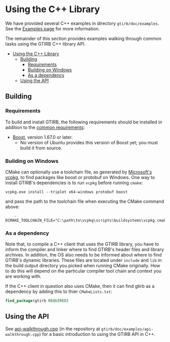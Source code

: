 # Using the C++ Library

We have provided several C++ examples in directory
`gtirb/doc/examples`. See the [Examples page](../examples.html) for more
information.

The remainder of this section provides examples walking through common
tasks using the GTIRB C++ library API.

- [Using the C++ Library](#using-the-c-library)
  - [Building](#building)
    - [Requirements](#requirements)
    - [Building on Windows](#building-on-windows)
    - [As a dependency](#as-a-dependency)
  - [Using the API](#using-the-api)

## Building

### Requirements

To build and install GTIRB, the following requirements should be installed in addition to the [common requirements](../../README.md#requirements):

- [Boost](https://www.boost.org/), version 1.67.0 or later.
  - No version of Ubuntu provides this version of Boost yet; you must build it from source.

### Building on Windows

CMake can optionally use a toolchain file, as generated by
[Microsoft's vcpkg](https://github.com/Microsoft/vcpkg), to find packages like
boost or protobuf on Windows. One way to install GTIRB's dependencies is to run
`vcpkg` before running `cmake`:

```
vcpkg.exe install --triplet x64-windows protobuf boost
```

and pass the path to the toolchain file when executing the CMake command above:

```
    -DCMAKE_TOOLCHAIN_FILE="C:\path\to\vcpkg\scripts\buildsystems\vcpkg.cmake"
```

### As a dependency

Note that, to compile a C++ client that uses the GTIRB library,
you have to inform the compiler and linker where to find GTIRB's
header files and library archives. In addition, the OS also needs to
be informed about where to find GTIRB's dynamic libraries. These files
are located under `include` and `lib` in the build output directory
you picked when running CMake originally. How to do this will depend
on the particular compiler tool chain and context you are working
with.

If the C++ client in question also uses CMake, then it can find gtirb as a dependency by adding this to thier `CMakeLists.txt`:

```cmake
find_package(gtirb REQUIRED)
```

## Using the API

See [api-walkthrough.cpp](../api-walkthrough_8cpp-example.html) (in
the repository at `gtirb/doc/examples/api-walkthrough.cpp`) for a
basic introduction to using the GTIRB API in C++.
